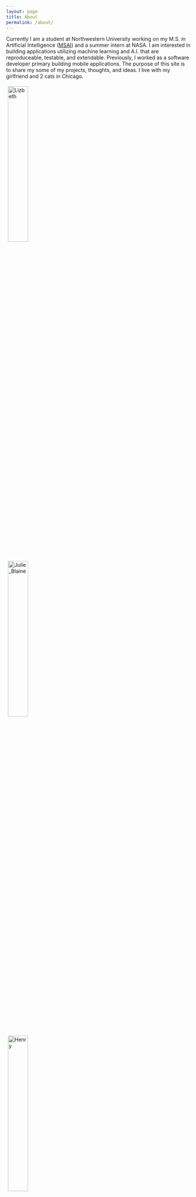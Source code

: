 ```yaml
---
layout: page
title: About
permalink: /about/
---
```

 Currently I am a student at Northwestern University working on my M.S. in Artificial Intelligence ([MSAI](https://ai.northwestern.edu)) and a summer intern at NASA. I am interested in building applications utilizing machine learning and A.I. that are reproduceable, testable, and extendable. Previously, I worked as a software developer primary building mobile applications. The purpose of this site is to share my some of my projects, thoughts, and ideas. I live with my girlfriend and 2 cats in Chicago.

 <div class="row">
  <div class="column">
    <img src="https://blainerothrock-public.s3.amazonaws.com/blainerothrock.github.io/img/liz.png" alt="Lizbeth" style="width:33%; float:left; padding:5px;">
  </div>
  <div class="column">
    <img src="https://blainerothrock-public.s3.amazonaws.com/blainerothrock.github.io/img/julie_blaine.png" alt="Julie_Blaine" style="width:33%; float:left; padding:5px;">
  </div>
  <div class="column">
    <img src="https://blainerothrock-public.s3.amazonaws.com/blainerothrock.github.io/img/henry.png" alt="Henry" style="width:33%; float:left; padding:5px;">
  </div>
</div>